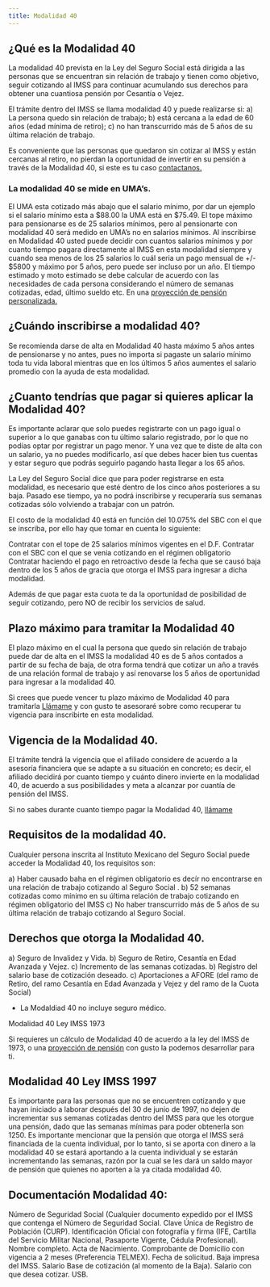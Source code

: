 ```yaml
---
title: Modalidad 40
---
```


## ¿Qué es la Modalidad 40

La modalidad 40 prevista en la Ley del Seguro Social está dirigida a las personas que se encuentran sin relación de trabajo y tienen como objetivo, seguir cotizando al IMSS para continuar acumulando sus derechos para obtener una cuantiosa pensión por Cesantía o Vejez.

El trámite dentro del IMSS se llama modalidad 40 y puede realizarse si: a) La persona quedo sin relación de trabajo; b) está cercana a la edad de 60 años (edad mínima de retiro); c) no han transcurrido más de 5 años de su última relación de trabajo.

Es conveniente que las personas que quedaron sin cotizar al IMSS y están cercanas al retiro, no pierdan la oportunidad de invertir en su pensión a través de la Modalidad 40, si este es tu caso [contactanos.](2018-03-08-contacto.html)
 
### La modalidad 40 se mide en UMA’s. 

El UMA esta cotizado más abajo que el salario mínimo, por dar un ejemplo si el salario mínimo esta a $88.00 la UMA está en $75.49.
El tope máximo para pensionarse es de 25 salarios mínimos, pero al pensionarte con modalidad 40 será medido en UMA’s no en salarios mínimos.
Al inscribirse en Modalidad 40 usted puede decidir con cuantos salarios mínimos y por cuanto tiempo pagara directamente al IMSS en esta modalidad siempre y cuando sea menos de los 25 salarios lo cuál seria un pago mensual de +/- $5800 y máximo por 5 años, pero puede ser incluso por un año. El tiempo estimado y moto estimado se debe calcular de acuerdo con las necesidades de cada persona considerando el número de semanas cotizadas, edad, último sueldo etc. En una [proyección de pensión personalizada.](2018-03-08-Proyeccion.md)

## ¿Cuándo inscribirse a modalidad 40?

Se recomienda darse de alta en Modalidad 40 hasta máximo 5 años antes de pensionarse y no antes, pues no importa si pagaste un salario mínimo toda tu vida laboral mientras que en los últimos 5 años aumentes el salario promedio con la ayuda de esta modalidad. 

## ¿Cuanto tendrías que pagar si quieres aplicar la Modalidad 40?

Es importante aclarar que solo puedes registrarte con un pago igual o superior a lo que ganabas con tu último salario registrado, por lo que no podías optar por registrar un pago menor. Y una vez que te diste de alta con un salario, ya no puedes modificarlo, así que debes hacer bien tus cuentas y estar seguro que podrás seguirlo pagando hasta llegar a los 65 años.

La Ley del Seguro Social dice que para poder registrarse en esta modalidad, es necesario que esté dentro de los cinco años posteriores a su baja. Pasado ese tiempo, ya no podrá inscribirse y recuperaría sus semanas cotizadas sólo volviendo a trabajar con un patrón.

El costo de la modalidad 40 está en función del 10.075% del SBC con el que se inscriba, por ello hay que tomar en cuenta lo siguiente:

   Contratar con el tope de 25 salarios mínimos vigentes en el D.F.
   Contratar con el SBC con el que se venia cotizando en el régimen obligatorio
   Contratar haciendo el pago en retroactivo desde la fecha que se causó baja dentro de los 5 años de gracia que otorga el 
   IMSS para ingresar a dicha modalidad.

Además de que pagar esta cuota te da la oportunidad de posibilidad de seguir cotizando, pero NO de recibir los servicios de salud.

## Plazo máximo para tramitar la Modalidad 40

El plazo máximo en el cual la persona que quedo sin relación de trabajo puede dar de alta en el IMSS la modalidad 40 es de 5 años contados a partir de su fecha de baja, de otra forma tendrá que cotizar un año a través de una relación formal de trabajo y así renovarse los 5 años de oportunidad para ingresar a la modalidad 40.

Si crees que puede vencer tu plazo máximo de Modalidad 40 para tramitarla [Llámame](2018-03-08-contacto.html) y con gusto te asesoraré sobre como recuperar tu vigencia para inscribirte en esta modalidad.

## Vigencia de la Modalidad 40.

El trámite tendrá la vigencia que el afiliado considere de acuerdo a la asesoría financiera que se adapte a su situación en concreto; es decir, el afiliado decidirá por cuanto tiempo y cuánto dinero invierte en la modalidad 40, de acuerdo a sus posibilidades y meta a alcanzar por cuantía de pensión del IMSS.

Si no sabes durante cuanto tiempo pagar la Modalidad 40, [llámame](2018-03-08-contacto.html)

## Requisitos de la modalidad 40.

Cualquier persona inscrita al Instituto Mexicano del Seguro Social puede acceder la Modalidad 40, los requisitos son:

a) Haber causado baha en el régimen obligatorio es decír no encontrarse en una relación de trabajo cotizando al Seguro Social .
b) 52 semanas cotizadas como mínimo en su última relación de trabajo cotizando en régimen obligatorio del IMSS
c) No haber transcurrido más de 5 años de su última relación de trabajo cotizando al Seguro Social.

## Derechos que otorga la Modalidad 40.

a) Seguro de Invalidez y Vida.
b) Seguro de Retiro, Cesantía en Edad Avanzada y Vejez.
c) Incremento de las semanas cotizadas.
b) Registro del salario base de cotización deseado.
c) Aportaciones a AFORE (del ramo de Retiro, del ramo Cesantía en Edad Avanzada y Vejez y del ramo de la Cuota Social)

* La Modaldiad 40 no incluye seguro médico.

Modalidad 40 Ley IMSS 1973

Si requieres un cálculo de Modalidad 40 de acuerdo a la ley del IMSS de 1973, o una [proyección de pensión](2018-03-08-contacto.html) con gusto la podemos desarrollar para ti.

## Modalidad 40 Ley IMSS 1997

Es importante para las personas que no se encuentren cotizando y que hayan iniciado a laborar después del 30 de junio de 1997, no dejen de incrementar sus semanas cotizadas dentro del IMSS para que les otorgue una pensión, dado que las semanas mínimas para poder obtenerla son 1250. Es importante mencionar que la pensión que otorga el IMSS será financiada de la cuenta individual, por lo tanto, si se aporta con dinero a la modalidad 40 se estará aportando a la cuenta individual y se estarán incrementando las semanas, razón por la cual se les dará un saldo mayor de pensión que quienes no aporten a la ya citada modalidad 40.

## Documentación Modalidad 40:

Número de Seguridad Social (Cualquier documento expedido por el IMSS que contenga el Número de Seguridad Social.
Clave Única de Registro de Población (CURP).
Identificación Oficial con fotografía y firma (IFE, Cartilla del Servicio Militar Nacional, Pasaporte Vigente, Cédula Profesional).
Nombre completo.
Acta de Nacimiento.
Comprobante de Domicilio con vigencia a 2 meses (Preferencia TELMEX).
Fecha de solicitud.
Baja impresa del IMSS.
Salario Base de cotización (al momento de la Baja).
Salario con que desea cotizar.
USB. 
